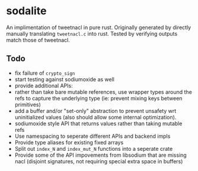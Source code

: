 # sodalite

An implimentation of tweetnacl in pure rust. Originally generated by directly manually translating `tweetnacl.c` into rust. Tested by verifying outputs match those of tweetnacl.

## Todo

 - fix failure of `crypto_sign`
 - start testing against sodiumoxide as well
 - provide additional APIs:
  - rather than take bare mutable references, use wrapper types around the refs to capture the underlying type (ie: prevent mixing keys between primitives)
  - add a buffer and/or "set-only" abstraction to prevent unsafety wrt uninitialized values (also should allow some internal optimization).
  - sodiumoxide style API that returns values rather than taking mutable refs
 - Use namespacing to seperate different APIs and backend impls
 - Provide type aliases for existing fixed arrays
 - Split out `index_N` and `index_mut_N` functions into a seperate crate
 - Provide some of the API impovements from libsodium that are missing nacl (disjoint signatures, not requiring special extra space in buffers)
 
